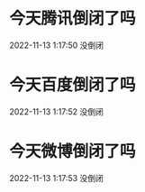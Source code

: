 # 今天腾讯倒闭了吗

2022-11-13 1:17:50 没倒闭

# 今天百度倒闭了吗

2022-11-13 1:17:52 没倒闭

# 今天微博倒闭了吗

2022-11-13 1:17:53 没倒闭

